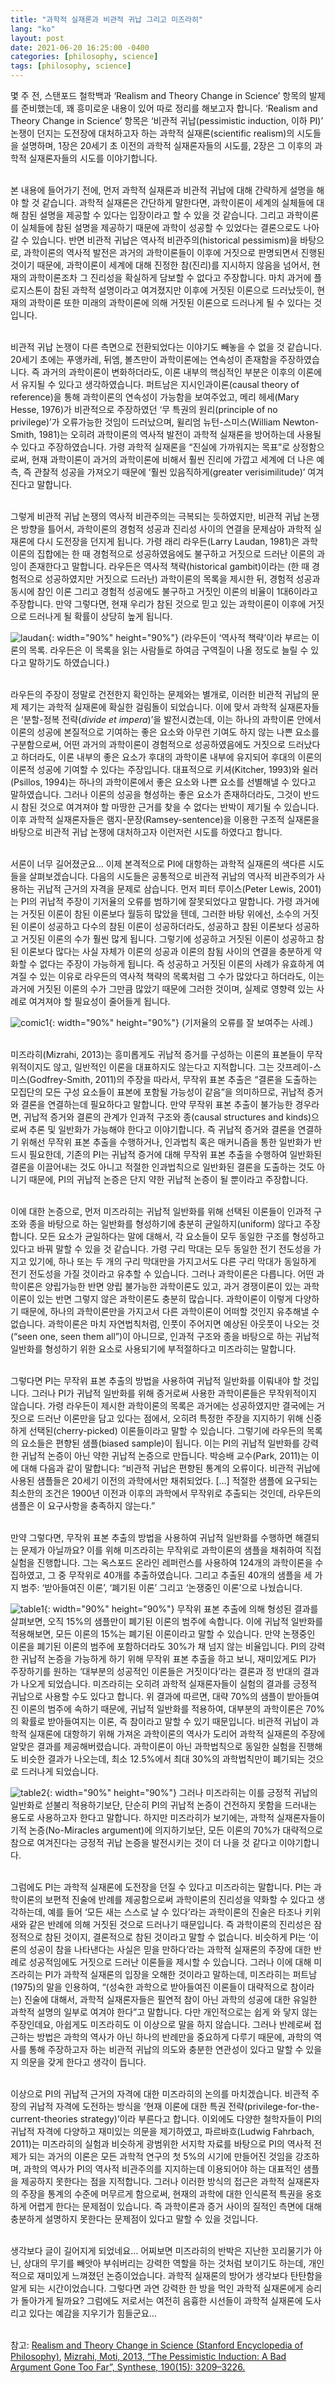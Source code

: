 ```yaml
---
title: "과학적 실재론과 비관적 귀납 그리고 미즈라히"
lang: "ko"
layout: post
date: 2021-06-20 16:25:00 -0400
categories: [philosophy, science]
tags: [philosophy, science]
---
```


몇 주 전, 스탠포드 철학백과 ‘Realism and Theory Change in Science’ 항목의 발제를 준비했는데, 꽤 흥미로운 내용이 있어 따로 정리를 해보고자 합니다. ‘Realism and Theory Change in Science’ 항목은 ‘비관적 귀납(pessimistic induction, 이하 PI)’ 논쟁이 던지는 도전장에 대처하고자 하는 과학적 실재론(scientific realism)의 시도들을 설명하며, 1장은 20세기 초 이전의 과학적 실재론자들의 시도를, 2장은 그 이후의 과학적 실재론자들의 시도를 이야기합니다.

<br />본 내용에 들어가기 전에, 먼저 과학적 실재론과 비관적 귀납에 대해 간략하게 설명을 해야 할 것 같습니다. 과학적 실재론은 간단하게 말한다면, 과학이론이 세계의 실체들에 대해 참된 설명을 제공할 수 있다는 입장이라고 할 수 있을 것 같습니다. 그리고 과학이론이 실체들에 참된 설명을 제공하기 때문에 과학이 성공할 수 있었다는 결론으로도 나아갈 수 있습니다. 반면 비관적 귀납은 역사적 비관주의(historical pessimism)을 바탕으로, 과학이론의 역사적 발전은 과거의 과학이론들이 이후에 거짓으로 판명되면서 진행된 것이기 때문에, 과학이론이 세계에 대해 진정한 참(진리)를 지시하지 않음을 넘어서, 현재의 과학이론조차 그 진리성을 확실하게 담보할 수 없다고 주장합니다. 마치 과거에 플로지스톤이 참된 과학적 설명이라고 여겨졌지만 이후에 거짓된 이론으로 드러났듯이, 현재의 과학이론 또한 미래의 과학이론에 의해 거짓된 이론으로 드러나게 될 수 있다는 것입니다.

<br />비관적 귀납 논쟁이 다른 측면으로 전환되었다는 이야기도 빼놓을 수 없을 것 같습니다. 20세기 초에는 푸앵카레, 뒤엠, 볼츠만이 과학이론에는 연속성이 존재함을 주장하였습니다. 즉 과거의 과학이론이 변화하더라도, 이론 내부의 핵심적인 부분은 이후의 이론에서 유지될 수 있다고 생각하였습니다. 퍼트남은 지시인과이론(causal theory of reference)을 통해 과학이론의 연속성이 가능함을 보여주었고, 메리 헤세(Mary Hesse, 1976)가 비관적으로 주장하였던 ‘무 특권의 원리(principle of no privilege)’가 오류가능한 것임이 드러났으며, 윌리엄 뉴턴-스미스(William Newton-Smith, 1981)는 오히려 과학이론의 역사적 발전이 과학적 실재론을 방어하는데 사용될 수 있다고 주장하였습니다. 가령 과학적 실재론을 “진실에 가까워지는 목표”로 상정함으로써, 현재 과학이론이 과거의 과학이론에 비해서 훨씬 진리에 가깝고 세계에 더 나은 예측, 즉 관찰적 성공을 가져오기 때문에 ‘훨씬 있음직하게(greater verisimilitude)’ 여겨진다고 말합니다.

<br />그렇게 비관적 귀납 논쟁의 역사적 비관주의는 극복되는 듯하였지만, 비관적 귀납 논쟁은 방향을 틀어서, 과학이론의 경험적 성공과 진리성 사이의 연결을 문제삼아 과학적 실재론에 다시 도전장을 던지게 됩니다. 가령 래리 라우든(Larry Laudan, 1981)은 과학이론의 집합에는 한 때 경험적으로 성공하였음에도 불구하고 거짓으로 드러난 이론의 과잉이 존재한다고 말합니다. 라우든은 역사적 책략(historical gambit)이라는 (한 때 경험적으로 성공하였지만 거짓으로 드러난) 과학이론의 목록을 제시한 뒤, 경험적 성공과 동시에 참인 이론 그리고 경험적 성공에도 불구하고 거짓인 이론의 비율이 1대6이라고 주장합니다. 만약 그렇다면, 현재 우리가 참된 것으로 믿고 있는 과학이론이 이후에 거짓으로 드러나게 될 확률이 상당히 높게 됩니다.

![laudan](https://typiespectre.github.io/images/phil/laudan.jpg){: width="90%" height="90%"}
(라우든이 ‘역사적 책략’이라 부르는 이론의 목록. 라우든은 이 목록을 읽는 사람들로 하여금 구역질이 나올 정도로 늘릴 수 있다고 말하기도 하였습니다.)

<br />라우든의 주장이 정말로 건전한지 확인하는 문제와는 별개로, 이러한 비관적 귀납의 문제 제기는 과학적 실재론에 확실한 걸림돌이 되었습니다. 이에 맞서 과학적 실재론자들은 ‘분할-정복 전략(_divide et impera_)’을 발전시켰는데, 이는 하나의 과학이론 안에서 이론의 성공에 본질적으로 기여하는 좋은 요소와 아무런 기여도 하지 않는 나쁜 요소를 구분함으로써, 어떤 과거의 과학이론이 경험적으로 성공하였음에도 거짓으로 드러났다고 하더라도, 이론 내부의 좋은 요소가 후대의 과학이론 내부에 유지되어 후대의 이론의 이론적 성공에 기여할 수 있다는 주장입니다. 대표적으로 키셔(Kitcher, 1993)와 쉴러(Psillos, 1994)는 하나의 과학이론에서 좋은 요소와 나쁜 요소를 선별해낼 수 있다고 말하였습니다. 그러나 이론의 성공을 형성하는 좋은 요소가 존재하더라도, 그것이 반드시 참된 것으로 여겨져야 할 마땅한 근거를 찾을 수 없다는 반박이 제기될 수 있습니다. 이후 과학적 실재론자들은 램지-문장(Ramsey-sentence)을 이용한 구조적 실재론을 바탕으로 비관적 귀납 논쟁에 대처하고자 이런저런 시도를 하였다고 합니다.

<br />서론이 너무 길어졌군요… 이제 본격적으로 PI에 대항하는 과학적 실재론의 색다른 시도들을 살펴보겠습니다. 다음의 시도들은 공통적으로 비관적 귀납의 역사적 비관주의가 사용하는 귀납적 근거의 자격을 문제로 삼습니다. 먼저 피터 루이스(Peter Lewis, 2001)는 PI의 귀납적 주장이 기저율의 오류를 범하기에 잘못되었다고 말합니다. 가령 과거에는 거짓된 이론이 참된 이론보다 월등히 많았을 텐데, 그러한 바탕 위에선, 소수의 거짓된 이론이 성공하고 다수의 참된 이론이 성공하더라도, 성공하고 참된 이론보다 성공하고 거짓된 이론의 수가 훨씬 많게 됩니다. 그렇기에 성공하고 거짓된 이론이 성공하고 참된 이론보다 많다는 사실 자체가 이론의 성공과 이론의 참됨 사이의 연결을 충분하게 약화할 수 없다는 주장이 가능하게 됩니다. 즉 성공하고 거짓된 이론의 사례가 유효하게 여겨질 수 있는 이유로 라우든의 역사적 책략의 목록처럼 그 수가 많았다고 하더라도, 이는 과거에 거짓된 이론의 수가 그만큼 많았기 때문에 그러한 것이며, 실제로 영향력 있는 사례로 여겨져야 할 필요성이 줄어들게 됩니다.

![comic1](https://typiespectre.github.io/images/phil/comic1.jpg){: width="90%" height="90%"}
(기저율의 오류를 잘 보여주는 사례.)

<br />미즈라히(Mizrahi, 2013)는 흥미롭게도 귀납적 증거를 구성하는 이론의 표본들이 무작위적이지도 않고, 일반적인 이론을 대표하지도 않는다고 지적합니다. 그는 갓프레이-스미스(Godfrey-Smith, 2011)의 주장을 따라서, 무작위 표본 추출은 “결론을 도출하는 모집단의 모든 구성 요소들이 표본에 포함될 가능성이 같음”을 의미하므로, 귀납적 증거와 결론을 연결하는데 필요하다고 말합니다. 만약 무작위 표본 추출이 불가능한 경우라면, 귀납적 증거와 결론의 관계가 인과적 구조와 종(causal structures and kinds)으로써 추론 및 일반화가 가능해야 한다고 이야기합니다. 즉 귀납적 증거와 결론을 연결하기 위해선 무작위 표본 추출을 수행하거나, 인과법칙 혹은 매커니즘을 통한 일반화가 반드시 필요한데, 기존의 PI는 귀납적 증거에 대해 무작위 표본 추출을 수행하여 일반화된 결론을 이끌어내는 것도 아니고 적절한 인과법칙으로 일반화된 결론을 도출하는 것도 아니기 때문에, PI의 귀납적 논증은 단지 약한 귀납적 논증이 될 뿐이라고 주장합니다.

<br />이에 대한 논증으로, 먼저 미즈라히는 귀납적 일반화를 위해 선택된 이론들이 인과적 구조와 종을 바탕으로 하는 일반화를 형성하기에 충분히 균일하지(uniform) 않다고 주장합니다. 모든 요소가 균일하다는 말에 대해서, 각 요소들이 모두 동일한 구조를 형성하고 있다고 바꿔 말할 수 있을 것 같습니다. 가령 구리 막대는 모두 동일한 전기 전도성을 가지고 있기에, 하나 또는 두 개의 구리 막대만을 가지고서도 다른 구리 막대가 동일하게 전기 전도성을 가질 것이라고 유추할 수 있습니다. 그러나 과학이론은 다릅니다. 어떤 과학이론은 양립가능한 반면 양립 불가능한 과학이론도 있고, 과거 경쟁이론이 있는 과학이론이 있는 반면 그렇지 않은 과학이론도 충분히 많습니다. 과학이론이 이렇게 다양하기 때문에, 하나의 과학이론만을 가지고서 다른 과학이론이 어떠할 것인지 유추해낼 수 없습니다. 과학이론은 마치 자연법칙처럼, 인풋이 주어지면 예상된 아웃풋이 나오는 것(“seen one, seen them all”)이 아니므로, 인과적 구조와 종을 바탕으로 하는 귀납적 일반화를 형성하기 위한 요소로 사용되기에 부적절하다고 미즈라히는 말합니다.

<br />그렇다면 PI는 무작위 표본 추출의 방법을 사용하여 귀납적 일반화를 이뤄내야 할 것입니다. 그러나 PI가 귀납적 일반화를 위해 증거로써 사용한 과학이론들은 무작위적이지 않습니다. 가령 라우든이 제시한 과학이론의 목록은 과거에는 성공하였지만 결국에는 거짓으로 드러난 이론만을 담고 있다는 점에서, 오히려 특정한 주장을 지지하기 위해 신중하게 선택된(cherry-picked) 이론들이라고 말할 수 있습니다. 그렇기에 라우든의 목록의 요소들은 편향된 샘플(biased sample)이 됩니다. 이는 PI의 귀납적 일반화를 강력한 귀납적 논증이 아닌 약한 귀납적 논증으로 만듭니다. 박승배 교수(Park, 2011)는 이에 대해 다음과 같이 말합니다: “비관적 귀납은 편향된 통계의 오류이다. 비관적 귀납에 사용된 샘플들은 20세기 이전의 과학에서만 채취되었다. […] 적절한 샘플에 요구되는 최소한의 조건은 1900년 이전과 이후의 과학에서 무작위로 추출되는 것인데, 라우든의 샘플은 이 요구사항을 충족하지 않는다.”

<br />만약 그렇다면, 무작위 표본 추출의 방법을 사용하여 귀납적 일반화를 수행하면 해결되는 문제가 아닐까요? 이를 위해 미즈라히는 무작위로 과학이론의 샘플을 채취하여 직접 실험을 진행합니다. 그는 옥스포드 온라인 레퍼런스를 사용하여 124개의 과학이론을 수집하였고, 그 중 무작위로 40개를 추출하였습니다. 그리고 추출된 40개의 샘플을 세 가지 범주: ‘받아들여진 이론’, ‘폐기된 이론’ 그리고 ‘논쟁중인 이론’으로 나눴습니다.

![table1](https://typiespectre.github.io/images/phil/table1.PNG){: width="90%" height="90%"}
무작위 표본 추출에 의해 형성된 결과를 살펴보면, 오직 15%의 샘플만이 폐기된 이론의 범주에 속합니다. 이에 귀납적 일반화를 적용해보면, 모든 이론의 15%는 폐기된 이론이라고 말할 수 있습니다. 만약 논쟁중인 이론을 폐기된 이론의 범주에 포함하더라도 30%가 채 넘지 않는 비율입니다. PI의 강력한 귀납적 논증을 가능하게 하기 위해 무작위 표본 추출을 하고 보니, 재미있게도 PI가 주장하기를 원하는 ‘대부분의 성공적인 이론들은 거짓이다’라는 결론과 정 반대의 결과가 나오게 되었습니다. 미즈라히는 오히려 과학적 실재론자들이 실험의 결과를 긍정적 귀납으로 사용할 수도 있다고 합니다. 위 결과에 따르면, 대략 70%의 샘플이 받아들여진 이론의 범주에 속하기 때문에, 귀납적 일반화를 적용하여, 대부분의 과학이론은 70%의 확률로 받아들여지는 이론, 즉 참이라고 말할 수 있기 때문입니다. 비관적 귀납이 과학적 실재론에 대항하기 위해 가져온 과학이론의 역사가 도리어 과학적 실재론의 주장에 알맞은 결과를 제공해버렸습니다. 과학이론이 아닌 과학법칙으로 동일한 실험을 진행해도 비슷한 결과가 나오는데, 최소 12.5%에서 최대 30%의 과학법칙만이 폐기되는 것으로 드러나게 되었습니다.

![table2](https://typiespectre.github.io/images/phil/table2.PNG){: width="90%" height="90%"}
그러나 미즈라히는 이를 긍정적 귀납의 일반화로 섣불리 적용하기보단, 단순히 PI의 귀납적 논증이 건전하지 못함을 드러내는 용도로 사용하고자 한다고 말합니다. 하지만 미즈라히가 보기에는, 과학적 실재론자들이 기적 논증(No-Miracles argument)에 의지하기보단, 모든 이론의 70%가 대략적으로 참으로 여겨진다는 긍정적 귀납 논증을 발전시키는 것이 더 나을 것 같다고 이야기합니다.

<br />그럼에도 PI는 과학적 실재론에 도전장을 던질 수 있다고 미즈라히는 말합니다. PI는 과학이론의 보편적 진술에 반례를 제공함으로써 과학이론의 진리성을 약화할 수 있다고 생각하는데, 예를 들어 ‘모든 새는 스스로 날 수 있다’라는 과학이론의 진술은 타조나 키위새와 같은 반례에 의해 거짓된 것으로 드러나기 때문입니다. 즉 과학이론의 진리성은 잠정적으로 참된 것이지, 결론적으로 참된 것이라고 말할 수 없습니다. 비슷하게 PI는 ‘이론의 성공이 참을 나타낸다는 사실은 믿을 만하다’라는 과학적 실재론의 주장에 대한 반례로 성공적임에도 거짓으로 드러난 이론들을 제시할 수 있습니다. 그러나 이에 대해 미즈라히는 PI가 과학적 실재론의 입장을 오해한 것이라고 말하는데, 미즈라히는 퍼트남(1975)의 말을 인용하여, “(성숙한 과학으로 받아들여진 이론들이 대략적으로 참이라는) 진술에 대해서, 과학적 실재론자들은 필연적 참이 아닌 과학의 성공에 대한 유일한 과학적 설명의 일부로 여겨야 한다”고 말합니다. 다만 개인적으로는 쉽게 와 닿지 않는 주장인데요, 아쉽게도 미즈라히도 이 이상으로 말을 하지 않습니다. 그러나 반례로써 접근하는 방법은 과학의 역사가 아닌 하나의 반례만을 중요하게 다루기 때문에, 과학의 역사를 통해 주장하고자 하는 비관적 귀납의 의도와 충분한 연관성이 있다고 말할 수 있을지 의문을 갖게 한다고 생각이 듭니다.

<br />이상으로 PI의 귀납적 근거의 자격에 대한 미즈라히의 논의를 마치겠습니다. 비관적 주장의 귀납적 자격에 도전하는 방식을 ‘현재 이론에 대한 특권 전략(privilege-for-the-current-theories strategy)’이라 부른다고 합니다. 이외에도 다양한 철학자들이 PI의 귀납적 자격에 다양하고 재미있는 의문을 제기하였고, 파르바흐(Ludwig Fahrbach, 2011)는 미즈라히의 실험과 비슷하게 광범위한 서지학 자료를 바탕으로 PI의 역사적 전제가 되는 과거의 이론은 모든 과학적 연구의 첫 5%의 시기에 만들어진 것임을 강조하며, 과학의 역사가 PI의 역사적 비관주의를 지지하는데 이용되어야 하는 대표적인 샘플을 제공하지 못한다는 점을 지적합니다. 그러나 이러한 방식의 접근은 과학적 실재론자의 주장을 통계의 수준에 머무르게 함으로써, 현재의 과학에 대한 인식론적 특권을 옹호하게 어렵게 한다는 문제점이 있습니다. 즉 과학이론과 증거 사이의 질적인 측면에 대해 충분하게 설명하지 못한다는 문제점이 있다고 말할 수 있을 것입니다.

<br />생각보다 글이 길어지게 되었네요… 어찌보면 미즈라히의 반박은 지난한 꼬리물기가 아닌, 상대의 무기를 빼앗아 부숴버리는 강력한 역할을 하는 것처럼 보이기도 하는데, 개인적으로 재미있게 느껴졌던 논증이었습니다. 과학적 실재론의 방어가 생각보다 탄탄함을 알게 되는 시간이었습니다. 그렇다면 과연 강력한 한 방을 먹인 과학적 실재론에게 승리가 돌아가게 될까요? 그럼에도 저로서는 여전히 음흉한 시선들이 과학적 실재론에 도사리고 있다는 예감을 지우기가 힘들군요…

<br />참고:
[Realism and Theory Change in Science (Stanford Encyclopedia of Philosophy)](https://plato.stanford.edu/entries/realism-theory-change/),
[Mizrahi, Moti, 2013, “The Pessimistic Induction: A Bad Argument Gone Too Far”, Synthese, 190(15): 3209–3226.](https://link.springer.com/article/10.1007/s11229-012-0138-3)
